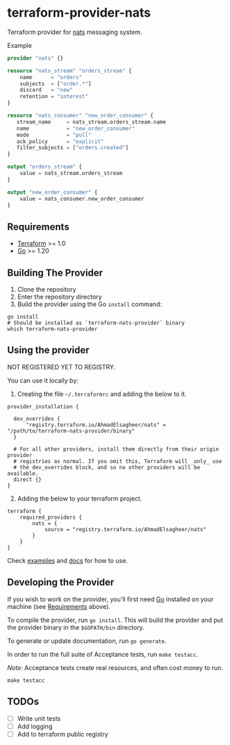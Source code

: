 # terraform-provider-nats
Terraform provider for [nats](https://nats.io/) messaging system.

Example
```terraform
provider "nats" {}

resource "nats_stream" "orders_stream" {
    name      = "orders"
    subjects  = ["order.*"]
    discard   = "new"
    retention = "interest"
}

resource "nats_consumer" "new_order_consumer" {
   stream_name     = nats_stream.orders_stream.name
   name            = "new_order_consumer" 
   mode            = "pull"
   ack_policy      = "explicit"
   filter_subjects = ["orders.created"]
}

output "orders_stream" {
    value = nats_stream.orders_stream
}

output "new_order_consumer" {
    value = nats_consumer.new_order_consumer
}
```

## Requirements

- [Terraform](https://developer.hashicorp.com/terraform/downloads) >= 1.0
- [Go](https://golang.org/doc/install) >= 1.20

## Building The Provider

1. Clone the repository
1. Enter the repository directory
1. Build the provider using the Go `install` command:
```shell
go install
# Should be installed as `terraform-nats-provider` binary
which terraform-nats-provider
```

## Using the provider

NOT REGISTERED YET TO REGISTRY.

You can use it locally by:
1. Creating the file `~/.terraformrc` and adding the below to it.
```
provider_installation {

  dev_overrides {
      "registry.terraform.io/AhmadElsagheer/nats" = "/path/to/terraform-nats-provider/binary"
  }

  # For all other providers, install them directly from their origin provider
  # registries as normal. If you omit this, Terraform will _only_ use
  # the dev_overrides block, and so no other providers will be available.
  direct {}
}
```
2. Adding the below to your terraform project.
```
terraform {
    required_providers {
        nats = {
            source = "registry.terraform.io/AhmadElsagheer/nats"
        }
    }
}
```

Check [examples](./examples) and [docs](./docs) for how to use.

## Developing the Provider

If you wish to work on the provider, you'll first need [Go](http://www.golang.org) installed on your machine (see [Requirements](#requirements) above).

To compile the provider, run `go install`. This will build the provider and put the provider binary in the `$GOPATH/bin` directory.

To generate or update documentation, run `go generate`.

In order to run the full suite of Acceptance tests, run `make testacc`.

*Note:* Acceptance tests create real resources, and often cost money to run.

```shell
make testacc
```

## TODOs
- [ ] Write unit tests 
- [ ] Add logging
- [ ] Add to terraform public registry
